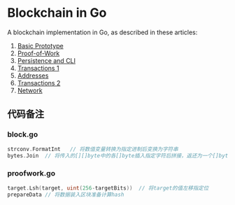 # Blockchain in Go

A blockchain implementation in Go, as described in these articles:

1. [Basic Prototype](https://jeiwan.net/posts/building-blockchain-in-go-part-1/)
2. [Proof-of-Work](https://jeiwan.net/posts/building-blockchain-in-go-part-2/)
3. [Persistence and CLI](https://jeiwan.net/posts/building-blockchain-in-go-part-3/)
4. [Transactions 1](https://jeiwan.net/posts/building-blockchain-in-go-part-4/)
5. [Addresses](https://jeiwan.net/posts/building-blockchain-in-go-part-5/)
6. [Transactions 2](https://jeiwan.net/posts/building-blockchain-in-go-part-6/)
7. [Network](https://jeiwan.net/posts/building-blockchain-in-go-part-7/)

## 代码备注
### block.go
```go
strconv.FormatInt   // 将数值变量转换为指定进制后变换为字符串
bytes.Join  // 将传入的[][]byte中的各[]byte插入指定字符后拼接，返还为一个[]byte
```

### proofwork.go
```go
target.Lsh(target, uint(256-targetBits))  // 将target的值左移指定位
prepareData // 将数据装入区块准备计算hash
```